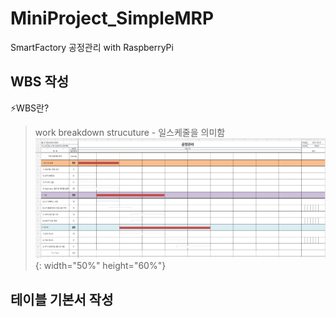 # MiniProject_SimpleMRP
SmartFactory 공정관리 with RaspberryPi   

## WBS 작성    
⚡WBS란?   
>work breakdown strucuture - 일스케줄을 의미함   
![WBS](/images/mbs.jpg "mbs이미지"){: width="50%" height="60%"}

## 테이블 기본서 작성 

